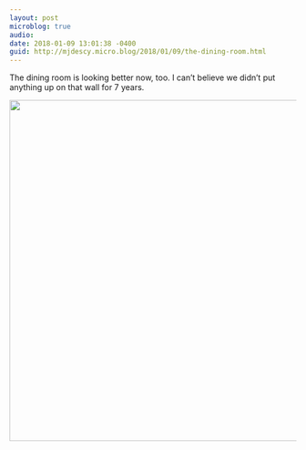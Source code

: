 ```yaml
---
layout: post
microblog: true
audio: 
date: 2018-01-09 13:01:38 -0400
guid: http://mjdescy.micro.blog/2018/01/09/the-dining-room.html
---
```

The dining room is looking better now, too. I can’t believe we didn’t put anything up on that wall for 7 years.

<img src="http://mjdescy.micro.blog/uploads/2018/809e854066.jpg" width="600" height="599" />
